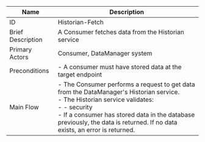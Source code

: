 | Name | Description |
| ---- | --------- |
| ID | Historian-Fetch |
| Brief Description | A Consumer fetches data from the Historian service |
| Primary Actors | Consumer, DataManager system |
| Preconditions | -  A consumer must have stored data at the target endpoint |
| Main Flow | - The Consumer performs a request to get data from the DataManager's Historian service. <br/>- The Historian service validates: <br/>- - security <br/>- If a consumer has stored data in the database previously, the data is returned. If no data exists, an error is returned.
